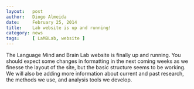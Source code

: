 ```yaml
---
layout:   post
author:   Diogo Almeida
date:     February 25, 2014
title:    Lab website is up and running!
category: news
tags:     [ LaMBLab, website ]
---
```


The Language Mind and Brain Lab website is finally up and running. <!-- more --> You should expect some changes in formatting in the next coming weeks as we finesse the layout of the site, but the basic structure seems to be working. We will also be adding more information about current and past research, the methods we use, and analysis tools we develop.
